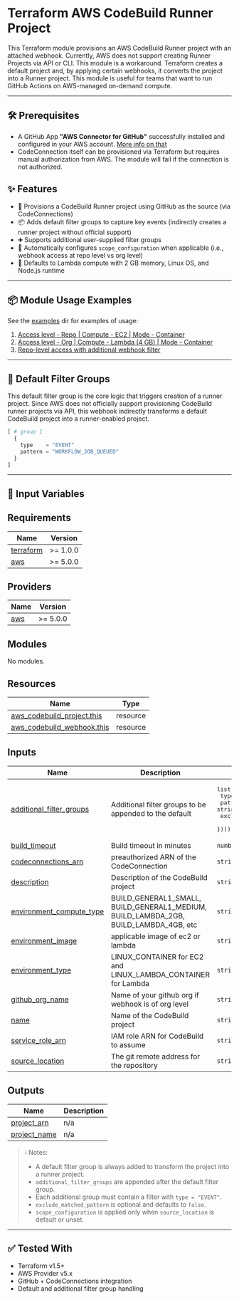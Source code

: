 # Terraform AWS CodeBuild Runner Project

This Terraform module provisions an AWS CodeBuild Runner project with an attached webhook. Currently, AWS does not support creating Runner Projects via API or CLI. This module is a workaround. Terraform creates a default project and, by applying certain webhooks, it converts the project into a Runner project. This module is useful for teams that want to run GitHub Actions on AWS-managed on-demand compute.

---

## 🛠️ Prerequisites

- A GitHub App **"AWS Connector for GitHub"** successfully installed and configured in your AWS account. [More info on that](https://qnetconfluence.cms.gov/display/ISFCS/Configuring+Github+Runners+using+AWS+CodeBuild)
- CodeConnection itself can be provisioned via Terraform but requires manual authorization from AWS. The module will fail if the connection is not authorized.



## ✨ Features

- 🚀 Provisions a CodeBuild Runner project using GitHub as the source (via CodeConnections)
- 📦 Adds default filter groups to capture key events (indirectly creates a runner project without official support)
- ➕ Supports additional user-supplied filter groups
- 🧠 Automatically configures `scope_configuration` when applicable (i.e., webhook access at repo level vs org level)
- 🔁 Defaults to Lambda compute with 2 GB memory, Linux OS, and Node.js runtime

---

## 📦 Module Usage Examples

See the [examples](examples) dir for examples of usage: 

1. [Access level - Repo | Compute - EC2 | Mode - Container](examples/repo-ec2)
1. [Access level - Org | Compute - Lambda (4 GB) | Mode - Container](examples/org-lambda)
1. [Repo-level access with additional webhook filter](examples/repo-webhook)

---

## 🧩 Default Filter Groups

This default filter group is the core logic that triggers creation of a runner project. Since AWS does not officially support provisioning CodeBuild runner projects via API, this webhook indirectly transforms a default CodeBuild project into a runner-enabled project.

```tf
[ # group 1
  {
    type    = "EVENT"
    pattern = "WORKFLOW_JOB_QUEUED"
  }
]
```

---


## 🔧 Input Variables

<!-- BEGIN_TF_DOCS -->
## Requirements

| Name | Version |
|------|---------|
| <a name="requirement_terraform"></a> [terraform](#requirement\_terraform) | >= 1.0.0 |
| <a name="requirement_aws"></a> [aws](#requirement\_aws) | >= 5.0.0 |

## Providers

| Name | Version |
|------|---------|
| <a name="provider_aws"></a> [aws](#provider\_aws) | >= 5.0.0 |

## Modules

No modules.

## Resources

| Name | Type |
|------|------|
| [aws_codebuild_project.this](https://registry.terraform.io/providers/hashicorp/aws/latest/docs/resources/codebuild_project) | resource |
| [aws_codebuild_webhook.this](https://registry.terraform.io/providers/hashicorp/aws/latest/docs/resources/codebuild_webhook) | resource |

## Inputs

| Name | Description | Type | Default | Required |
|------|-------------|------|---------|:--------:|
| <a name="input_additional_filter_groups"></a> [additional\_filter\_groups](#input\_additional\_filter\_groups) | Additional filter groups to be appended to the default | <pre>list(list(object({<br/>    type                    = string<br/>    pattern                 = string<br/>    exclude_matched_pattern = optional(bool)<br/>  })))</pre> | `[]` | no |
| <a name="input_build_timeout"></a> [build\_timeout](#input\_build\_timeout) | Build timeout in minutes | `number` | `5` | no |
| <a name="input_codeconnections_arn"></a> [codeconnections\_arn](#input\_codeconnections\_arn) | preauthorized ARN of the CodeConnection | `string` | n/a | yes |
| <a name="input_description"></a> [description](#input\_description) | Description of the CodeBuild project | `string` | `""` | no |
| <a name="input_environment_compute_type"></a> [environment\_compute\_type](#input\_environment\_compute\_type) | BUILD\_GENERAL1\_SMALL, BUILD\_GENERAL1\_MEDIUM, BUILD\_LAMBDA\_2GB, BUILD\_LAMBDA\_4GB, etc | `string` | `"BUILD_LAMBDA_2GB"` | no |
| <a name="input_environment_image"></a> [environment\_image](#input\_environment\_image) | applicable image of ec2 or lambda | `string` | `"aws/codebuild/amazonlinux-x86_64-lambda-standard:nodejs20"` | no |
| <a name="input_environment_type"></a> [environment\_type](#input\_environment\_type) | LINUX\_CONTAINER for EC2 and LINUX\_LAMBDA\_CONTAINER for Lambda | `string` | `"LINUX_LAMBDA_CONTAINER"` | no |
| <a name="input_github_org_name"></a> [github\_org\_name](#input\_github\_org\_name) | Name of your github org if webhook is of org level | `string` | n/a | yes |
| <a name="input_name"></a> [name](#input\_name) | Name of the CodeBuild project | `string` | n/a | yes |
| <a name="input_service_role_arn"></a> [service\_role\_arn](#input\_service\_role\_arn) | IAM role ARN for CodeBuild to assume | `string` | n/a | yes |
| <a name="input_source_location"></a> [source\_location](#input\_source\_location) | The git remote address for the repository | `string` | `"CODEBUILD_DEFAULT_WEBHOOK_SOURCE_LOCATION"` | no |

## Outputs

| Name | Description |
|------|-------------|
| <a name="output_project_arn"></a> [project\_arn](#output\_project\_arn) | n/a |
| <a name="output_project_name"></a> [project\_name](#output\_project\_name) | n/a |
<!-- END_TF_DOCS -->

> ℹ️ Notes:
> - A default filter group is always added to transform the project into a runner project.
> - `additional_filter_groups` are appended after the default filter group.
> - Each additional group must contain a filter with `type = "EVENT"`.
> - `exclude_matched_pattern` is optional and defaults to `false`.
> - `scope_configuration` is applied only when `source_location` is default or unset.

--- 

## ✅ Tested With

- Terraform v1.5+
- AWS Provider v5.x
- GitHub + CodeConnections integration
- Default and additional filter group handling
